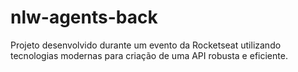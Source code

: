 # nlw-agents-back
Projeto desenvolvido durante um evento da Rocketseat utilizando tecnologias modernas para criação de uma API robusta e eficiente.

